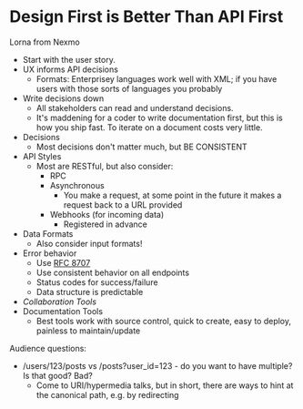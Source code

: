 # Design First is Better Than API First
Lorna  from Nexmo


* Start with the user story.
* UX informs API decisions
    * Formats: Enterprisey languages work well with XML; if you have users with those sorts of languages you probably 
* Write decisions down
    * All stakeholders can read and understand decisions.
    * It's maddening for a coder to write documentation first, but this is how you ship fast. To iterate on a document costs very little.
* Decisions
    * Most decisions don't matter much, but BE CONSISTENT
* API Styles
    * Most are RESTful, but also consider:
        * RPC
        * Asynchronous
            * You make a request, at some point in the future it makes a request back to a URL provided 
        * Webhooks (for incoming data)
            * Registered in advance
* Data Formats
    *  Also consider input formats!
* Error behavior
    * Use [RFC 8707](https://tools.ietf.org/html/rfc7807)
    * Use consistent behavior on all endpoints
    * Status codes for success/failure
    * Data structure is predictable
* *Collaboration Tools*
* Documentation Tools
    * Best tools work with source control, quick to create, easy to deploy, painless to maintain/update
    


Audience questions:
* /users/123/posts vs /posts?user_id=123 - do you want to have multiple? Is that good? Bad?
    * Come to URI/hypermedia talks, but in short, there are ways to hint at the canonical path, e.g. by redirecting

